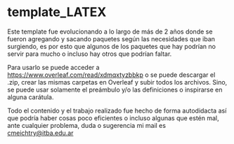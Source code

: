 # template_LATEX

Este template fue evolucionando a lo largo de más de 2 años donde se fueron agregando y sacando paquetes según las necesidades que iban surgiendo, es por esto que algunos de los paquetes que hay podrían no servir para mucho o incluso hay otros que podrían faltar.

Para usarlo se puede acceder a https://www.overleaf.com/read/xdmqxtyzbbkp o se puede descargar el .zip, crear las mismas carpetas en Overleaf y subir todos los archivos. Sino, se puede usar solamente el preámbulo y/o las definiciones o inspirarse en alguna carátula.

Todo el contenido y el trabajo realizado fue hecho de forma autodidacta así que podría haber cosas poco eficientes o incluso algunas que estén mal, ante cualquier problema, duda o sugerencia mi mail es cmeichtry@itba.edu.ar
